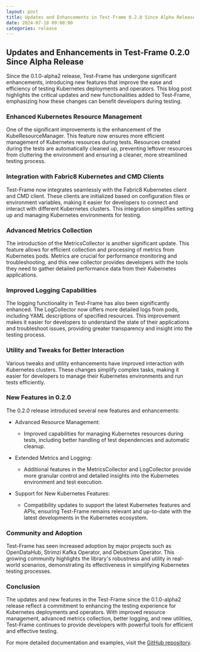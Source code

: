 ```yaml
---
layout: post
title: Updates and Enhancements in Test-Frame 0.2.0 Since Alpha Release
date: 2024-07-18 09:00:00
categories: release
---
```


## Updates and Enhancements in Test-Frame 0.2.0 Since Alpha Release

Since the 0.1.0-alpha2 release, Test-Frame has undergone significant enhancements, introducing new features that improve the ease and efficiency of testing Kubernetes deployments and operators.
This blog post highlights the critical updates and new functionalities added to Test-Frame, emphasizing how these changes can benefit developers during testing.

### Enhanced Kubernetes Resource Management

One of the significant improvements is the enhancement of the KubeResourceManager.
This feature now ensures more efficient management of Kubernetes resources during tests.
Resources created during the tests are automatically cleaned up, preventing leftover resources from cluttering the environment and ensuring a cleaner, more streamlined testing process.

### Integration with Fabric8 Kubernetes and CMD Clients

Test-Frame now integrates seamlessly with the Fabric8 Kubernetes client and CMD client.
These clients are initialized based on configuration files or environment variables, making it easier for developers to connect and interact with different Kubernetes clusters.
This integration simplifies setting up and managing Kubernetes environments for testing.

### Advanced Metrics Collection

The introduction of the MetricsCollector is another significant update.
This feature allows for efficient collection and processing of metrics from Kubernetes pods.
Metrics are crucial for performance monitoring and troubleshooting, and this new collector provides developers with the tools they need to gather detailed performance data from their Kubernetes applications.

### Improved Logging Capabilities

The logging functionality in Test-Frame has also been significantly enhanced.
The LogCollector now offers more detailed logs from pods, including YAML descriptions of specified resources.
This improvement makes it easier for developers to understand the state of their applications and troubleshoot issues, providing greater transparency and insight into the testing process.

### Utility and Tweaks for Better Interaction

Various tweaks and utility enhancements have improved interaction with Kubernetes clusters.
These changes simplify complex tasks, making it easier for developers to manage their Kubernetes environments and run tests efficiently.

### New Features in 0.2.0

The 0.2.0 release introduced several new features and enhancements:

* Advanced Resource Management:
  - Improved capabilities for managing Kubernetes resources during tests, including better handling of test dependencies and automatic cleanup.

* Extended Metrics and Logging:
  - Additional features in the MetricsCollector and LogCollector provide more granular control and detailed insights into the Kubernetes environment and test execution.

* Support for New Kubernetes Features:
  - Compatibility updates to support the latest Kubernetes features and APIs, ensuring Test-Frame remains relevant and up-to-date with the latest developments in the Kubernetes ecosystem.

### Community and Adoption

Test-Frame has seen increased adoption by major projects such as OpenDataHub, Strimzi Kafka Operator, and Debezium Operator.
This growing community highlights the library's robustness and utility in real-world scenarios, demonstrating its effectiveness in simplifying Kubernetes testing processes.

### Conclusion

The updates and new features in the Test-Frame since the 0.1.0-alpha2 release reflect a commitment to enhancing the testing experience for Kubernetes deployments and operators.
With improved resource management, advanced metrics collection, better logging, and new utilities, Test-Frame continues to provide developers with powerful tools for efficient and effective testing.

For more detailed documentation and examples, visit the [GitHub repository](https://github.com/skodjob/test-frame).